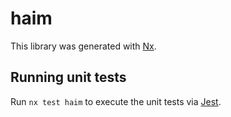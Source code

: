 # haim

This library was generated with [Nx](https://nx.dev).

## Running unit tests

Run `nx test haim` to execute the unit tests via [Jest](https://jestjs.io).
